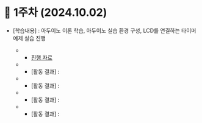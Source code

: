 # 📑 1주차 (2024.10.02)

- [학습내용] : 아두이노 이론 학습, 아두이노 실습 환경 구성, LCD를 연결하는 타이머 예제 실습 진행
  
   - [진행자]: 서지완
      - [진행 자료](https://docs.google.com/presentation/d/1BS22aGU90ziqRXMrquRfnd2iDhrrVvfs4ujPUDwPXck/edit#slide=id.g30776e6607a_0_27)
   
   - [참가자 1]: 김수윤 
      - [활동 결과] : 
      
   - [참가자 2]: 박준현
      - [활동 결과] :
    
   - [참가자 3]: 이준영
      - [활동 결과] :
   
   - [참가자 4]: 천영기
      - [활동 결과] :
